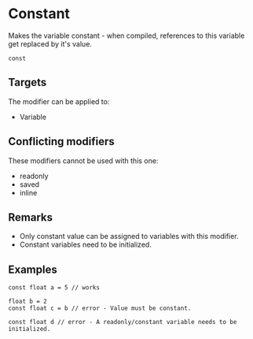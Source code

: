 # Constant

Makes the variable constant - when compiled, references to this variable get replaced by it's value.

```
const
```

## Targets

The modifier can be applied to:
 - Variable

## Conflicting modifiers

These modifiers cannot be used with this one:
 - readonly
 - saved
 - inline

## Remarks

- Only constant value can be assigned to variables with this modifier.
- Constant variables need to be initialized.

## Examples

``` fcs
const float a = 5 // works

float b = 2
const float c = b // error - Value must be constant.

const float d // error - A readonly/constant variable needs to be initialized.
```

